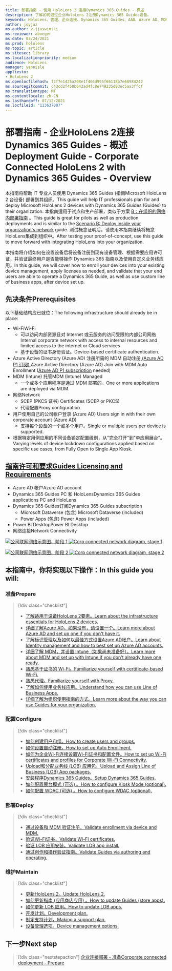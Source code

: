 ```yaml
---
title: 部署指南 - 使用 HoloLens 2 连接Dynamics 365 Guides - 概述
description: 了解如何通过企业HoloLens 2注册Dynamics 365 Guides设备。
keywords: HoloLens、管理、企业连接、Dynamics 365 Guides、AAD、Azure AD、MDM、移动设备管理
author: joyjaz
ms.author: v-jjaswinski
ms.reviewer: aboeger
ms.date: 03/24/2021
ms.prod: hololens
ms.topic: article
ms.sitesec: library
ms.localizationpriority: medium
audience: HoloLens
manager: yannisle
appliesto:
- HoloLens 2
ms.openlocfilehash: f2f7e1425a208e1f466d995f66118b7e68984242
ms.sourcegitcommit: c43cd2f450b643ad4fc8e749235d03ec5aa3ffcf
ms.translationtype: MT
ms.contentlocale: zh-CN
ms.lasthandoff: 07/12/2021
ms.locfileid: "113637007"
---
```

# <a name="deployment-guide---corporate-connected-hololens-2-with-dynamics-365-guides---overview"></a><span data-ttu-id="c70d2-104">部署指南 - 企业HoloLens 2连接Dynamics 365 Guides - 概述</span><span class="sxs-lookup"><span data-stu-id="c70d2-104">Deployment Guide - Corporate Connected HoloLens 2 with Dynamics 365 Guides - Overview</span></span>

<span data-ttu-id="c70d2-105">本指南将帮助 IT 专业人员使用 Dynamics 365 Guides (指南Microsoft HoloLens 2 台设备) 部署到其组织。</span><span class="sxs-lookup"><span data-stu-id="c70d2-105">This guide will help IT professionals plan for and deploy Microsoft HoloLens 2 devices with Dynamics 365 Guides (Guides) to their organization.</span></span> <span data-ttu-id="c70d2-106">本指南适用于试点和生产部署，类似于方案 [B：在组织的网络内部署指南](/hololens/common-scenarios#scenario-b-deploy-inside-your-organizations-network) 。</span><span class="sxs-lookup"><span data-stu-id="c70d2-106">This guide is great for pilots as well as production deployments and is similar to the [Scenario B: Deploy inside your organization's network](/hololens/common-scenarios#scenario-b-deploy-inside-your-organizations-network) guide.</span></span> <span data-ttu-id="c70d2-107">测试概念证明后，请使用本指南继续将概念HoloLens集成到组织中。</span><span class="sxs-lookup"><span data-stu-id="c70d2-107">After testing your proof-of-concept, use this guide to move forward with integrating HoloLens into your organization.</span></span>

<span data-ttu-id="c70d2-108">本指南将介绍如何在设置设备后将设备注册到现有设备管理、根据需要应用许可证，并验证最终用户是否能够操作 Dynamics 365 指南以及使用自定义业务线应用。</span><span class="sxs-lookup"><span data-stu-id="c70d2-108">In this guide, we will cover how to enroll your devices into your existing device management, apply licenses as needed, and validate that your end users are able to operate a Dynamics 365 Guide, as well as use custom line of business apps, after device set up.</span></span> 

## <a name="prerequisites"></a><span data-ttu-id="c70d2-109">先决条件</span><span class="sxs-lookup"><span data-stu-id="c70d2-109">Prerequisites</span></span>

<span data-ttu-id="c70d2-110">以下基础结构应已就位：</span><span class="sxs-lookup"><span data-stu-id="c70d2-110">The following infrastructure should already be in place:</span></span>
- <span data-ttu-id="c70d2-111">Wi-Fi</span><span class="sxs-lookup"><span data-stu-id="c70d2-111">Wi-Fi</span></span>
    - <span data-ttu-id="c70d2-112">可以访问内部资源且对 Internet 或云服务的访问受限的内部公司网络</span><span class="sxs-lookup"><span data-stu-id="c70d2-112">Internal corporate network with access to internal resources and limited access to the internet or Cloud services</span></span>
    - <span data-ttu-id="c70d2-113">基于设备的证书身份验证。</span><span class="sxs-lookup"><span data-stu-id="c70d2-113">Device-based certificate authentication.</span></span>
- <span data-ttu-id="c70d2-114">Azure Active Directory (Azure AD) 注册所需的 MDM 自动注册[ (Azure AD P1 订阅) ](/azure/active-directory/fundamentals/active-directory-whatis)</span><span class="sxs-lookup"><span data-stu-id="c70d2-114">Azure Active Directory (Azure AD) Join with MDM Auto Enrollment ([Azure AD P1 subscription](/azure/active-directory/fundamentals/active-directory-whatis) needed)</span></span>
- <span data-ttu-id="c70d2-115">MDM (Intune) 托管</span><span class="sxs-lookup"><span data-stu-id="c70d2-115">MDM (Intune) Managed</span></span>
    - <span data-ttu-id="c70d2-116">一个或多个应用程序是通过 MDM 部署的。</span><span class="sxs-lookup"><span data-stu-id="c70d2-116">One or more applications are deployed via MDM.</span></span>
- <span data-ttu-id="c70d2-117">网络</span><span class="sxs-lookup"><span data-stu-id="c70d2-117">Network</span></span> 
    - <span data-ttu-id="c70d2-118">SCEP (PKCS 证书) </span><span class="sxs-lookup"><span data-stu-id="c70d2-118">Certificates (SCEP or PKCS)</span></span>
    - <span data-ttu-id="c70d2-119">代理配置</span><span class="sxs-lookup"><span data-stu-id="c70d2-119">Proxy configuration</span></span>
- <span data-ttu-id="c70d2-120">用户使用自己的公司帐户登录 (Azure AD) </span><span class="sxs-lookup"><span data-stu-id="c70d2-120">Users sign in with their own corporate account (Azure AD)</span></span>
    - <span data-ttu-id="c70d2-121">支持每个设备的一个或多个用户。</span><span class="sxs-lookup"><span data-stu-id="c70d2-121">Single or multiple users per device is supported.</span></span>
- <span data-ttu-id="c70d2-122">根据特定用例应用的不同设备锁定配置级别，从"完全打开"到"单应用展台"。</span><span class="sxs-lookup"><span data-stu-id="c70d2-122">Varying levels of device lockdown configurations applied based on specific use cases, from Fully Open to Single App Kiosk.</span></span>

## <a name="guides-licensing-and-requirements"></a>[<span data-ttu-id="c70d2-123">指南许可和要求</span><span class="sxs-lookup"><span data-stu-id="c70d2-123">Guides Licensing and Requirements</span></span>](/dynamics365/mixed-reality/guides/requirements#licensing-and-product-requirements)

- <span data-ttu-id="c70d2-124">Azure AD 帐户</span><span class="sxs-lookup"><span data-stu-id="c70d2-124">Azure AD account</span></span>
- <span data-ttu-id="c70d2-125">Dynamics 365 Guides PC 和 HoloLens</span><span class="sxs-lookup"><span data-stu-id="c70d2-125">Dynamics 365 Guides applications PC and HoloLens</span></span>
- <span data-ttu-id="c70d2-126">Dynamics 365 Guides订阅</span><span class="sxs-lookup"><span data-stu-id="c70d2-126">Dynamics 365 Guides subscription</span></span>
    - <span data-ttu-id="c70d2-127">Microsoft Dataverse (包含) </span><span class="sxs-lookup"><span data-stu-id="c70d2-127">Microsoft Dataverse (included)</span></span>
    - <span data-ttu-id="c70d2-128">Power Apps (包含) </span><span class="sxs-lookup"><span data-stu-id="c70d2-128">Power Apps (included)</span></span>
- <span data-ttu-id="c70d2-129">Power BI Desktop</span><span class="sxs-lookup"><span data-stu-id="c70d2-129">Power BI Desktop</span></span>
- <span data-ttu-id="c70d2-130">网络连接</span><span class="sxs-lookup"><span data-stu-id="c70d2-130">Network Connectivity</span></span>

<span data-ttu-id="c70d2-131">[![公司联网网络示意图，阶段 1 ](./images/deployment-guides-revised-scenario-b-01-1.png)](./images/deployment-guides-revised-scenario-b-01-1.png#lightbox)</span><span class="sxs-lookup"><span data-stu-id="c70d2-131">[ ![Corp connected network diagram, stage 1](./images/deployment-guides-revised-scenario-b-01-1.png) ](./images/deployment-guides-revised-scenario-b-01-1.png#lightbox)</span></span>

<span data-ttu-id="c70d2-132">[![公司联网网络示意图，阶段 2 ](./images/deployment-guides-revised-scenario-b-02-1.png)](./images/deployment-guides-revised-scenario-b-02-1.png#lightbox)</span><span class="sxs-lookup"><span data-stu-id="c70d2-132">[ ![Corp connected network diagram, stage 2](./images/deployment-guides-revised-scenario-b-02-1.png) ](./images/deployment-guides-revised-scenario-b-02-1.png#lightbox)</span></span>

## <a name="in-this-guide-you-will"></a><span data-ttu-id="c70d2-133">本指南中，你将实现以下操作：</span><span class="sxs-lookup"><span data-stu-id="c70d2-133">In this guide you will:</span></span>
### <a name="prepare"></a><span data-ttu-id="c70d2-134">准备</span><span class="sxs-lookup"><span data-stu-id="c70d2-134">Prepare</span></span>
> [!div class="checklist"]
>- [<span data-ttu-id="c70d2-135">了解适用于设备HoloLens 2要素。</span><span class="sxs-lookup"><span data-stu-id="c70d2-135">Learn about the infrastructure essentials for HoloLens 2 devices.</span></span>](hololens2-corp-connected-prepare.md#infrastructure-essentials)
>- [<span data-ttu-id="c70d2-136">详细了解Azure AD，如果没有，请设置一个。</span><span class="sxs-lookup"><span data-stu-id="c70d2-136">Learn more about Azure AD and set up one if you don't have it.</span></span>](hololens2-corp-connected-prepare.md#azure-active-directory)
>- [<span data-ttu-id="c70d2-137">了解标识管理以及如何以最佳方式设置Azure AD帐户。</span><span class="sxs-lookup"><span data-stu-id="c70d2-137">Learn about Identity management and how to best set up Azure AD accounts.</span></span>](hololens2-corp-connected-prepare.md#identity-management)
>- [<span data-ttu-id="c70d2-138">详细了解 MDM，并设置 Intune（如果尚未准备好）。</span><span class="sxs-lookup"><span data-stu-id="c70d2-138">Learn more about MDM and set up with Intune if you don't already have one ready.</span></span>](hololens2-corp-connected-prepare.md#mobile-device-management)
>- [<span data-ttu-id="c70d2-139">熟悉基于证书的 Wi-Fi。</span><span class="sxs-lookup"><span data-stu-id="c70d2-139">Familiarize yourself with certificate-based Wi-Fi.</span></span>](hololens2-corp-connected-prepare.md#certificates)
>- [<span data-ttu-id="c70d2-140">熟悉代理。</span><span class="sxs-lookup"><span data-stu-id="c70d2-140">Familiarize yourself with Proxy.</span></span>](hololens2-corp-connected-prepare.md#proxy)
>- [<span data-ttu-id="c70d2-141">了解如何使用业务线应用。</span><span class="sxs-lookup"><span data-stu-id="c70d2-141">Understand how you can use Line of Business Apps.</span></span>](hololens2-corp-connected-prepare.md#line-of-business-apps)
>- [<span data-ttu-id="c70d2-142">详细了解为组织使用指南的方式。</span><span class="sxs-lookup"><span data-stu-id="c70d2-142">Learn more about the way you can use Guides for your organization.</span></span>](hololens2-corp-connected-prepare.md#guides-playbook)
### <a name="configure"></a><span data-ttu-id="c70d2-143">配置</span><span class="sxs-lookup"><span data-stu-id="c70d2-143">Configure</span></span>
> [!div class="checklist"]
>- [<span data-ttu-id="c70d2-144">如何创建用户和组。</span><span class="sxs-lookup"><span data-stu-id="c70d2-144">How to create users and groups.</span></span>](hololens2-corp-connected-configure.md#azure-users-and-groups)
>- [<span data-ttu-id="c70d2-145">如何设置自动注册。</span><span class="sxs-lookup"><span data-stu-id="c70d2-145">How to set up Auto Enrollment.</span></span>](hololens2-corp-connected-configure.md#auto-enrollment-on-hololens-2)
>- [<span data-ttu-id="c70d2-146">如何为企业Wi-Fi连接设置Wi-Fi证书和配置文件。</span><span class="sxs-lookup"><span data-stu-id="c70d2-146">How to set up Wi-Fi certificates and profiles for Corporate Wi-Fi Connectivity.</span></span>](hololens2-corp-connected-configure.md#corporate-wi-fi-connectivity)
>- [<span data-ttu-id="c70d2-147">Upload和分配业务线 (LOB) 应用包。</span><span class="sxs-lookup"><span data-stu-id="c70d2-147">Upload and Assign Line of Business (LOB) App packages.</span></span>](hololens2-corp-connected-configure.md#app-deployment)
>- [<span data-ttu-id="c70d2-148">安装程序Dynamics 365 Guides。</span><span class="sxs-lookup"><span data-stu-id="c70d2-148">Setup Dynamics 365 Guides.</span></span>](hololens2-corp-connected-configure.md#setup-guides-application-licenses-dataverse-and-authoring)
>- [<span data-ttu-id="c70d2-149">如何配置展台模式 (可选) 。</span><span class="sxs-lookup"><span data-stu-id="c70d2-149">How to configure Kiosk Mode (optional).</span></span>](hololens2-corp-connected-configure.md#optional-kiosk-mode)
>- [<span data-ttu-id="c70d2-150">如何配置 WDAC (可选) 。</span><span class="sxs-lookup"><span data-stu-id="c70d2-150">How to configure WDAC (optional).</span></span>](hololens2-corp-connected-configure.md#optional-wdac)
### <a name="deploy"></a><span data-ttu-id="c70d2-151">部署</span><span class="sxs-lookup"><span data-stu-id="c70d2-151">Deploy</span></span>
> [!div class="checklist"]
>-  [<span data-ttu-id="c70d2-152">通过设备和 MDM 验证注册。</span><span class="sxs-lookup"><span data-stu-id="c70d2-152">Validate enrollment via device and MDM.</span></span>](hololens2-corp-connected-deploy.md#enrollment-validation)
>-  [<span data-ttu-id="c70d2-153">验证Wi-Fi证书。</span><span class="sxs-lookup"><span data-stu-id="c70d2-153">Validate Wi-Fi certificates.</span></span>](hololens2-corp-connected-deploy.md#wi-fi-certificate-validation)
>-  [<span data-ttu-id="c70d2-154">验证 LOB 应用安装。</span><span class="sxs-lookup"><span data-stu-id="c70d2-154">Validate LOB app install.</span></span>](hololens2-corp-connected-deploy.md#validate-lob-app-install)
>-  [<span data-ttu-id="c70d2-155">通过创作和操作验证指南。</span><span class="sxs-lookup"><span data-stu-id="c70d2-155">Validate Guides via authoring and operating.</span></span>](hololens2-corp-connected-deploy.md#validate-dynamics-365-guides)
### <a name="maintain"></a><span data-ttu-id="c70d2-156">维护</span><span class="sxs-lookup"><span data-stu-id="c70d2-156">Maintain</span></span>
> [!div class="checklist"]
>- [<span data-ttu-id="c70d2-157">更新HoloLens 2。</span><span class="sxs-lookup"><span data-stu-id="c70d2-157">Update HoloLens 2.</span></span>](hololens2-corp-connected-maintain.md#update-hololens)
>- [<span data-ttu-id="c70d2-158">如何更新指南 (应用商店应用) 。</span><span class="sxs-lookup"><span data-stu-id="c70d2-158">How to update Guides (store apps).</span></span>](hololens2-corp-connected-maintain.md#how-to-update-dynamics-365-guides-and-other-store-apps)
>- [<span data-ttu-id="c70d2-159">如何更新 LOB 应用。</span><span class="sxs-lookup"><span data-stu-id="c70d2-159">How to update LOB apps.</span></span>](hololens2-corp-connected-maintain.md#how-to-update-lob-apps) 
>- [<span data-ttu-id="c70d2-160">开发计划。</span><span class="sxs-lookup"><span data-stu-id="c70d2-160">Development plan.</span></span>](hololens2-corp-connected-maintain.md#development-plan) 
>- [<span data-ttu-id="c70d2-161">制定支持计划。</span><span class="sxs-lookup"><span data-stu-id="c70d2-161">Making a support plan.</span></span>](hololens2-corp-connected-maintain.md#support-plan)
>- [<span data-ttu-id="c70d2-162">设备管理选项。</span><span class="sxs-lookup"><span data-stu-id="c70d2-162">Device management options.</span></span>](hololens2-corp-connected-maintain.md#device-management)

## <a name="next-step"></a><span data-ttu-id="c70d2-163">下一步</span><span class="sxs-lookup"><span data-stu-id="c70d2-163">Next step</span></span> 
> [!div class="nextstepaction"]
> [<span data-ttu-id="c70d2-164">企业连接部署 - 准备</span><span class="sxs-lookup"><span data-stu-id="c70d2-164">Corporate connected deployment - Prepare</span></span>](hololens2-corp-connected-prepare.md)
